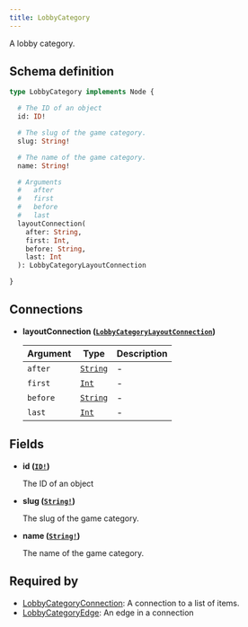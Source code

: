 ```yaml
---
title: LobbyCategory
---
```


A lobby category.

## Schema definition
```graphql
type LobbyCategory implements Node {

  # The ID of an object
  id: ID!

  # The slug of the game category.
  slug: String!

  # The name of the game category.
  name: String!

  # Arguments
  #   after
  #   first
  #   before
  #   last
  layoutConnection(
    after: String,
    first: Int,
    before: String,
    last: Int
  ): LobbyCategoryLayoutConnection

}
```

## Connections

* **layoutConnection ([`LobbyCategoryLayoutConnection`](graphql/schema/lobbycategorylayoutconnection.md))**

  Argument | Type | Description
  -------- | ---- | -----------
  `after` | [`String`](graphql/schema/string.md) | -
  `first` | [`Int`](graphql/schema/int.md) | -
  `before` | [`String`](graphql/schema/string.md) | -
  `last` | [`Int`](graphql/schema/int.md) | -


## Fields

* **id ([`ID!`](graphql/schema/id.md))**

  The ID of an object

* **slug ([`String!`](graphql/schema/string.md))**

  The slug of the game category.

* **name ([`String!`](graphql/schema/string.md))**

  The name of the game category.


## Required by
* [LobbyCategoryConnection](graphql/schema/lobbycategoryconnection.md): A connection to a list of items.
* [LobbyCategoryEdge](graphql/schema/lobbycategoryedge.md): An edge in a connection
